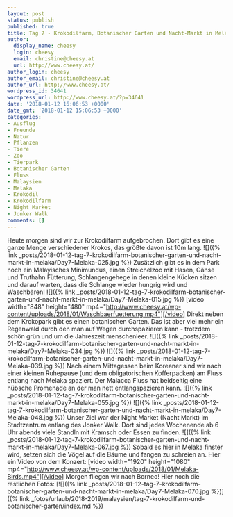 ```yaml
---
layout: post
status: publish
published: true
title: Tag 7 - Krokodilfarm, Botanischer Garten und Nacht-Markt in Melaka
author:
  display_name: cheesy
  login: cheesy
  email: christine@cheesy.at
  url: http://www.cheesy.at/
author_login: cheesy
author_email: christine@cheesy.at
author_url: http://www.cheesy.at/
wordpress_id: 34641
wordpress_url: http://www.cheesy.at/?p=34641
date: '2018-01-12 16:06:53 +0000'
date_gmt: '2018-01-12 15:06:53 +0000'
categories:
- Ausflug
- Freunde
- Natur
- Pflanzen
- Tiere
- Zoo
- Tierpark
- Botanischer Garten
- Fluss
- Malaysien
- Melaka
- Krokodil
- Krokodilfarm
- Night Market
- Jonker Walk
comments: []
---
```

Heute morgen sind wir zur Krokodilfarm aufgebrochen. Dort gibt es eine ganze Menge verschiedener Krokos, das größte davon ist 10m lang.
![]({% link _posts/2018-01-12-tag-7-krokodilfarm-botanischer-garten-und-nacht-markt-in-melaka/Day7-Melaka-025.jpg %})
Zusätzlich gibt es in dem Park noch ein Malayisches Minimundus, einen Streichelzoo mit Hasen, Gänse und Truthahn Fütterung, Schlangengehege in denen kleine Kücken sitzen und darauf warten, dass die Schlange wieder hungrig wird und Waschbären!
![]({% link _posts/2018-01-12-tag-7-krokodilfarm-botanischer-garten-und-nacht-markt-in-melaka/Day7-Melaka-015.jpg %})
[video width="848" height="480" mp4="http://www.cheesy.at/wp-content/uploads/2018/01/Waschbaerfuetterung.mp4"][/video]
Direkt neben dem Krokopark gibt es einen botanischen Garten. Das ist aber viel mehr ein Regenwald durch den man auf Wegen durchspazieren kann - trotzdem schön grün und um die Jahreszeit menschenleer.
![]({% link _posts/2018-01-12-tag-7-krokodilfarm-botanischer-garten-und-nacht-markt-in-melaka/Day7-Melaka-034.jpg %})
![]({% link _posts/2018-01-12-tag-7-krokodilfarm-botanischer-garten-und-nacht-markt-in-melaka/Day7-Melaka-039.jpg %})
Nach einem Mittagessen beim Koreaner sind wir nach einer kleinen Ruhepause (und dem obligatorischen Kofferpacken) am Fluss entlang nach Melaka spaziert. Der Malacca Fluss hat beidseitig eine hübsche Promenade an der man nett entlangspazieren kann.
![]({% link _posts/2018-01-12-tag-7-krokodilfarm-botanischer-garten-und-nacht-markt-in-melaka/Day7-Melaka-055.jpg %})
![]({% link _posts/2018-01-12-tag-7-krokodilfarm-botanischer-garten-und-nacht-markt-in-melaka/Day7-Melaka-048.jpg %})
Unser Ziel war der Night Market (Nacht Markt) im Stadtzentrum entlang des Jonker Walk. Dort sind jedes Wochenende ab 6 Uhr abends viele Standln mit Kramsch oder Essen zu finden.
![]({% link _posts/2018-01-12-tag-7-krokodilfarm-botanischer-garten-und-nacht-markt-in-melaka/Day7-Melaka-067.jpg %})
Sobald es hier in Melaka finster wird, setzen sich die Vögel auf die Bäume und fangen zu schreien an. Hier ein Video von dem Konzert:
[video width="1920" height="1080" mp4="http://www.cheesy.at/wp-content/uploads/2018/01/Melaka-Birds.mp4"][/video]
Morgen fliegen wir nach Borneo!
Hier noch die restlichen Fotos:
[![]({% link _posts/2018-01-12-tag-7-krokodilfarm-botanischer-garten-und-nacht-markt-in-melaka/Day7-Melaka-070.jpg %})]({% link _fotos/urlaub/2018-2019/malaysien/tag-7-krokodilfarm-und-botanischer-garten/index.md %})
